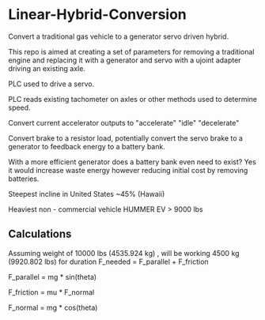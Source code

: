 # Linear-Hybrid-Conversion
Convert a traditional gas vehicle to a generator servo driven hybrid.

This repo is aimed at creating a set of parameters for removing a traditional engine and replacing it with a generator and servo with a ujoint adapter driving an existing axle.

PLC used to drive a servo.

PLC reads existing tachometer on axles or other methods used to determine speed.

Convert current accelerator outputs to "accelerate" "idle" "decelerate"

Convert brake to a resistor load, potentially convert the servo brake to a generator to feedback energy to a battery bank.

With a more efficient generator does a battery bank even need to exist? Yes it would increase waste energy however reducing initial cost by removing batteries.

Steepest incline in United States ~45% (Hawaii)

Heaviest non - commercial vehicle HUMMER EV > 9000 lbs


## Calculations
Assuming weight of 10000 lbs (4535.924 kg) , will be working 4500 kg (9920.802 lbs) for duration 
F_needed = F_parallel + F_friction

F_parallel = mg * sin(theta)

F_friction = mu * F_normal

F_normal = mg * cos(theta)

 
